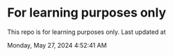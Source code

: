 # For learning purposes only
This repo is for learning purposes only.
Last updated at

Monday, May 27, 2024 4:52:41 AM

